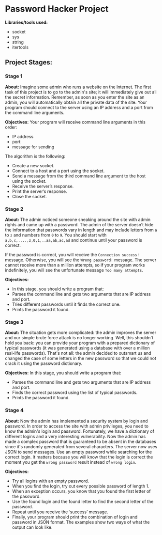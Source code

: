 # Password Hacker Project

**Libraries/tools used:**
* socket
* sys
* string
* itertools

## Project Stages:

### Stage 1 
**About:** Imagine some admin who runs a website on the Internet. The first task of this project is to go to the admin's site; it will immediately give out all the secret information. Remember, as soon as you enter the site as an admin, you will automatically obtain all the private data of the site. Your program should connect to the server using an IP address and a port from the command line arguments.

**Objectives:** 
Your program will receive command line arguments in this order:
* IP address
* port
* message for sending 

The algorithm is the following:
* Create a new socket.
* Connect to a host and a port using the socket.
* Send a message from the third command line argument to the host using the socket.
* Receive the server’s response.
* Print the server’s response.
* Close the socket.


### Stage 2 
**About:** The admin noticed someone sneaking around the site with admin rights and came up with a password. The admin of the server doesn’t hide the information that passwords vary in length and may include letters from `a` to `z` and numbers from `0` to `9`. You should start with `a,b,c,....,z,0,1,..aa,ab,ac,ad` and continue until your password is correct. 

If the password is correct, you will receive the `Connection success!` message. Otherwise, you will see the `Wrong password!` message. The server cannot receive more than a million attempts, so if your program works indefinitely, you will see the unfortunate message `Too many attempts`.

**Objectives:**
* In this stage, you should write a program that:
* Parses the command line and gets two arguments that are IP address and port.
* Tries different passwords until it finds the correct one.
* Prints the password it found.


### Stage 3 
**About:** The situation gets more complicated: the admin improves the server and our simple brute force attack is no longer working. Well, this shouldn't hold you back: you can provide your program with a prepared dictionary of typical passwords (it was generated using a database with over a million real-life passwords). That's not all: the admin decided to outsmart us and changed the case of some letters in the new password so that we could not crack it using the password dictionary.

**Objectives:** 
In this stage, you should write a program that:
* Parses the command line and gets two arguments that are IP address and port.
* Finds the correct password using the list of typical passwords.
* Prints the password it found.


### Stage 4 
**About:** Now the admin has implemented a security system by login and password. In order to access the site with admin privileges, you need to know the admin's login and password. Fortunately, we have a dictionary of different logins and a very interesting vulnerability. Now the admin has made a complex password that is guaranteed to be absent in the databases since it's randomly generated from several characters. The server now uses JSON to send messages. Use an empty password while searching for the correct login. It matters because you will know that the login is correct the moment you get the `wrong password` result instead of `wrong login`.

**Objectives:** 
* Try all logins with an empty password.
* When you find the login, try out every possible password of length 1.
* When an exception occurs, you know that you found the first letter of the password.
* Use the found login and the found letter to find the second letter of the password.
* Repeat until you receive the ‘success’ message.
* Finally, your program should print the combination of login and password in JSON format. The examples show two ways of what the output can look like.
